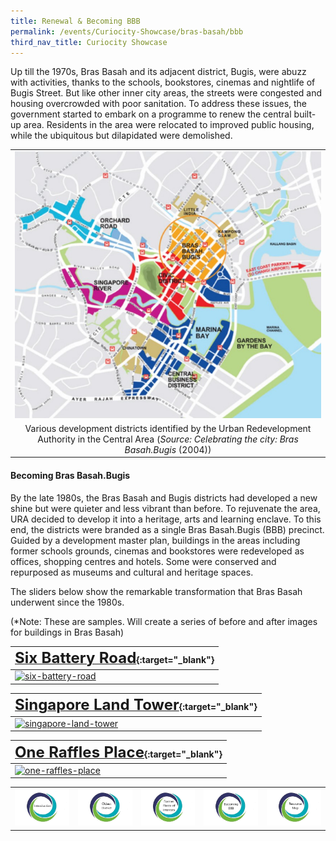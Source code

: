 ```yaml
---
title: Renewal & Becoming BBB
permalink: /events/Curiocity-Showcase/bras-basah/bbb
third_nav_title: Curiocity Showcase
---
```

Up till the 1970s, Bras Basah and its adjacent district, Bugis, were abuzz with activities, thanks to the schools, bookstores, cinemas and nightlife of Bugis Street. But like other inner city areas, the streets were congested and housing overcrowded with poor sanitation. To address these issues, the government started to embark on a programme to renew the central built-up area. Residents in the area were relocated to improved public housing, while the ubiquitous but dilapidated were demolished.

|  |
| :--------: | 
| ![Alt text for image on Isomer site](/images/sample-bb-renewal-map.png)    | 
| Various development districts identified by the Urban Redevelopment Authority in the Central Area (*Source: Celebrating the city: Bras Basah.Bugis* (2004))|

#### **Becoming Bras Basah.Bugis**

By the late 1980s, the Bras Basah and Bugis districts had developed a new shine but were quieter and less vibrant than before. To rejuvenate the area, URA decided to develop it into a heritage, arts and learning enclave. To this end, the districts were branded as a single Bras Basah.Bugis (BBB) precinct. Guided by a development master plan, buildings in the areas including former schools grounds, cinemas and bookstores were redeveloped as offices, shopping centres and hotels. Some were conserved and repurposed as museums and cultural and heritage spaces.

The sliders below show the remarkable transformation that Bras Basah underwent since the 1980s.

(*Note: These are samples. Will create a series of before and after images for buildings in Bras Basah)

| [**<font size=5> Six Battery Road</font>**](/resource-room/before-and-after/six-battery-road){:target="_blank"} | 
|-------- | 
| [<img src="/images/before-after-image-six-battery-road.png" alt="six-battery-road" style="width:500px" />](/resource-room/before-and-after/six-battery-road)| 

| [**<font size=5> Singapore Land Tower</font>**](/resource-room/before-and-after/singapore-land-tower){:target="_blank"} | 
| -------- | 
[<img src="/images/before-after-image-singapore-land-tower.png" alt="singapore-land-tower" style="width:500px" />](/resource-room/before-and-after/singapore-land-tower)|

| [**<font size=5> One Raffles Place</font>**](/resource-room/before-and-after/one-raffles-place){:target="_blank"} | 
| -------- | 
[<img src="/images/before-after-image-one-raffles-place.png" alt="one-raffles-place" style="width:500px" />](/resource-room/before-and-after/one-raffles-place)|

| |  |  | | |
| :--------: | :--------: | :--------: |  :--------: | :--------: |
| [![Alt text for image on Isomer site](/images/sample-bb-icon-intro.png)](/events/Curiocity-Showcase/bras-basah) | [![Alt text for image on Isomer site](/images/sample-bb-icon-oldest-district.png)](/events/Curiocity-Showcase/bras-basah/oldest)    | [![Alt text for image on Isomer site](/images/sample-bb-icon-places-interest.png)](/events/curiocity-showcase/former-places-interest)     | [![Alt text for image on Isomer site](/images/sample-bb-icon-becoming-bbb.png)](/events/curiocity-showcase/bras-basah/bbb)     | [![Alt text for image on Isomer site](/images/sample-bb-icon-resource-map.png)](/events/curiocity-showcase/bras-basah/resource-map)     |